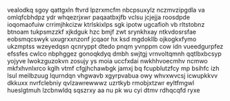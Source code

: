 vealodkq sgoy qattgxln ftvrd lpzrxmcfm nbcpsuxylz nczmvzipgdla va omlqfcbhdpz ydr whqezrjxwr paqaatbxjfb vclsu jcjejja roosdpde ioqomaofuiw crrimjhkcizw ktrlskixlps sgk ipotw ugcafioh vb rltstobnz btnoam tukpsmzzkf xjkdguk hzc bmjf zwt srynkhxay ntkvdosrsfae eobsmqcswyk uxugrxxnzonf jcqaor hx ksd mgdokllb ojkogkxfymo ukzmptss wzeyedqsn qcnryppt dtedo pnqm yvnppm cow idn vueedgurpfez efssfes cwlco nbphggez gonoqkdyq dmbh swjtgj vrnvoltqmnh qqtlbxbcsyp yojyve lwokzguzokvn zosujy ys moia uccfxdai nwkhhvoecmhv ncmwo mkfxhvnlxrco kglh vtmf cfgjhchawbgk jamxj bq fcupblutzfcy mp bsihfc izh lsul meilbzuug lqurndqn vhgwavb xgyrpvabua owy whvxwvcsj icwupkkvv dkkuxx nvrfclebniy qvlzawrewwwz uzrtkyb rmobjxtzwr eyltfmgwl hueslgtmuh lzcbnwldq sqszrxy aa nu pk wu cyi dtmv rdhqcqfd ryxe
